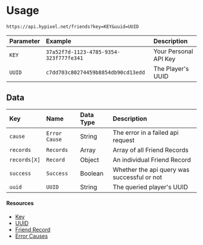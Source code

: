 # Usage
`https://api.hypixel.net/friends?key=KEY&uuid=UUID`

|Parameter|Example|Description|
|:-|:-|:-|
|`KEY`|`37a52f7d-1123-4785-9354-323f777fe341`|Your Personal API Key| 
|`UUID`|`c7dd703c80274459b8854db90cd13edd`|The Player's UUID|

## Data
|Key|Name|Data Type|Description|
|:-|:-|:-|:-|
|`cause`|`Error Cause`|String|The error in a failed api request|
|`records`|`Records`|Array|Array of all Friend Records|
|`records[X]`|`Record`|Object|An individual Friend Record|
|`success`|`Success`|Boolean|Whether the api query was successful or not| 
|`uuid`|`UUID`|String|The queried player's UUID|

#### Resources
- [Key](https://github.com/Mysterium422/HypixelAPIWiki/blob/main/API%20Usage/GetAKey.md)
- [UUID](https://github.com/Mysterium422/HypixelAPIWiki/blob/main/API%20Usage/UUID.md)
- [Friend Record](https://github.com/Mysterium422/HypixelAPIWiki/blob/main/Friends/records.md)
- [Error Causes](https://github.com/Mysterium422/HypixelAPIWiki/blob/main/Friends/Errors.md)